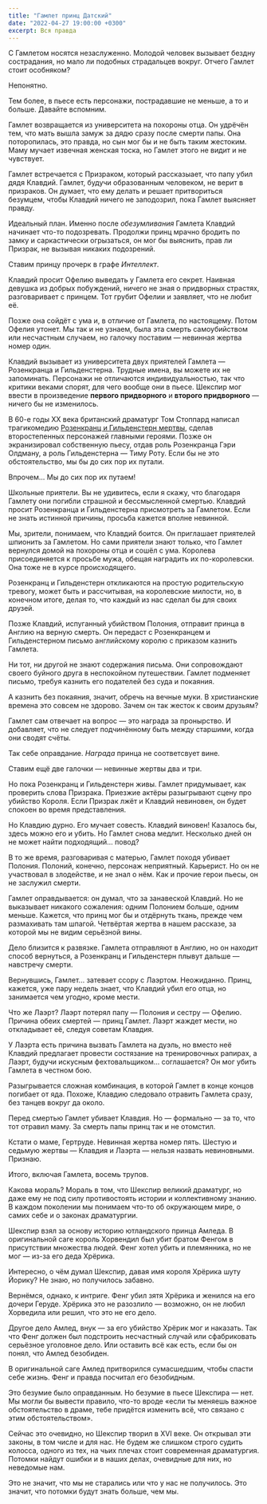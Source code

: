 ```yaml
---
title: "Гамлет принц Датский"
date: "2022-04-27 19:00:00 +0300"
excerpt: Вся правда
---
```


С Гамлетом носятся незаслуженно. Молодой человек вызывает бездну сострадания, но мало ли подобных страдальцев вокруг. Отчего Гамлет стоит особняком?

Непонятно.

Тем более, в пьесе есть персонажи, пострадавшие не меньше, а то и больше. Давайте вспомним.

Гамлет возвращается из университета на похороны отца. Он удрёчён тем, что мать вышла замуж за дядю сразу после смерти папы. Она поторопилась, это правда, но сын мог бы и не быть таким жестоким. Маму мучает извечная женская тоска, но Гамлет этого не видит и не чувствует.

Гамлет встречается с Призраком, который рассказыает, что папу убил дядя Клавдий. Гамлет, будучи образованным человеком, не верит в призраков. Он думает, что ему делать и решает притвориться безумцем, чтобы Клавдий ничего не заподозрил, пока Гамлет выясняет правду.

Идеальный план. Именно после *обезумливания* Гамлета Клавдий начинает что-то подозревать. Продолжи принц мрачно бродить по замку и саркастически огрызаться, он мог бы выяснить, прав ли Призрак, не вызывая никаких подозрений.

Ставим принцу прочерк в графе *Интеллект*.

Клавдий просит Офелию выведать у Гамлета его секрет. Наивная девушка из добрых побуждений, ничего не зная о придворных страстях, разговаривает с принцем. Тот грубит Офелии и заявляет, что не любит её.

Позже она сойдёт с ума и, в отличие от Гамлета, по настоящему. Потом Офелия утонет. Мы так и не узнаем, была эта смерть самоубийством или несчастным случаем, но галочку поставим — невинная жертва номер один.

Клавдий вызывает из университета двух приятелей Гамлета — Розенкранца и Гильденстерна. Трудные имена, вы можете их не запоминать. Персонажи не отличаются индивидуальностью, так что критики веками спорят, для чего вообще они в пьесе. Шекспир мог ввести в произведение **первого придворного** и **второго придворного** — ничего бы не изменилось.

В 60-е годы XX века британский драматург Том Стоппард написал трагикомедию [Розенкранц и Гильденстерн мертвы](/2019/06/26/rosencrantz-and-guildenstern-are-live/), сделав второстепенных персонажей главными героями. Позже он экранизировал собственную пьесу, отдав роль Розенкранца Гэри Олдману, а роль Гильденстерна — Тиму Роту. Если бы не это обстоятельство, мы бы до сих пор их путали.

Впрочем... Мы до сих пор их путаем!

Школьные приятели. Вы не удивитесь, если я скажу, что благодаря Гамлету они погибли страшной и бессмысленной смертью. Клавдий просит Розенкранца и Гильденстерна присмотреть за Гамлетом. Если не знать истинной причины, просьба кажется вполне невинной.

Мы, зрители, понимаем, что Клавдий боится. Он приглашает приятелей шпионить за Гамлетом. Но сами приятели знают только, что Гамлет вернулся домой на похороны отца и сошёл с ума. Королева присоединяется к просьбе мужа, обещая наградить их по-королевски. Она тоже не в курсе происходящего.

Розенкранц и Гильденстерн откликаются на простую родительскую тревогу, может быть и рассчитывая, на королевские милости, но, в конечном итоге, делая то, что каждый из нас сделал бы для своих друзей.

Позже Клавдий, испуганный убийством Полония, отправит принца в Англию на верную смерть. Он передаст с Розенкранцем и Гильденстерном письмо английскому королю с приказом казнить Гамлета.

Ни тот, ни другой не знают содержания письма. Они сопровождают своего буйного друга в неспокойном путешествии. Гамлет подменяет письмо, требуя казнить его подателей без суда и покаяния.

А казнить без покаяния, значит, обречь на вечные муки. В христианские времена это совсем не здорово. Зачем он так жесток к своим друзьям?

Гамлет сам отвечает на вопрос — это награда за пронырство. И добавляет, что не следует подчинённому быть между старшими, когда они сводят счёты.

Так себе оправдание. *Награда* принца не соответсвует вине.

Ставим ещё две галочки — невинные жертвы два и три.

Но пока Розенкранц и Гильденстерн живы. Гамлет придумывает, как проверить слова Призрака. Приезжие актёры разыгрывают сцену про убийство Короля. Если Призрак лжёт и Клавдий невиновен, он будет спокоен во время представления.

Но Клавдию дурно. Его мучает совесть. Клавдий виновен! Казалось бы, здесь можно его и убить. Но Гамлет снова медлит. Несколько дней он не может найти подходящий... повод?

В то же время, разговаривая с матерью, Гамлет походя убивает Полония. Полоний, конечно, персонаж неприятный. Карьерист. Но он не участвовал в злодействе, и не знал о нём. Как и прочие герои пьесы, он не заслужил смерти.

Гамлет оправдывается: он думал, что за занавеской Клавдий. Но не выказывает никакого сожаления: одним Полонием больше, одним меньше. Кажется, что принц мог бы и отдёрнуть ткань, прежде чем размахивать там шпагой. Четвёртая жертва в нашем рассказе, за которой мы не видим серьёзной вины.

Дело близится к развязке. Гамлета отправляют в Англию, но он находит способ вернуться, а Розенкранц и Гильденстерн плывут дальше — навстречу смерти.

Вернувшись, Гамлет... затевает ссору с Лаэртом. Неожиданно. Принц, кажется, уже пару недель знает, что Клавдий убил его отца, но занимается чем угодно, кроме мести.

Что же Лаэрт? Лаэрт потерял папу — Полония и сестру — Офелию. Причина обеих смертей — принц Гамлет. Лаэрт жаждет мести, но откладывает её, следуя советам Клавдия.

У Лаэрта есть причина вызвать Гамлета на дуэль, но вместо неё Клавдий предлагает провести состязание на тренировочных рапирах, а Лаэрт, будучи искусным фехтовальщиком... соглашается? Он мог убить Гамлета в честном бою.

Разыгрывается сложная комбинация, в которой Гамлет в конце концов погибает от яда. Похоже, Клавдию следовало отравить Гамлета сразу, без танцев вокруг да около.

Перед смертью Гамлет убивает Клавдия. Но — формально — за то, что тот отравил маму. За смерть папы принц так и не отомстил.

Кстати о маме, Гертруде. Невинная жертва номер пять. Шестую и седьмую жертвы — Клавдия и Лаэрта — нельзя назвать невиновными. Признаю.

Итого, включая Гамлета, восемь трупов.

Какова мораль? Мораль в том, что Шекспир великий драматург, но даже ему не под силу противостоять истории и коллективному знанию. В каждом поколении мы понимаем что-то об окружающем мире, о самих себе и о законах драматургии.

Шекспир взял за основу историю ютландского принца Амледа. В оригинальной саге король Хорвендил был убит братом Фенгом в присутствии множества людей. Фенг хотел убить и племянника, но не мог — из-за его деда Хрёрика.

Интересно, о чём думал Шекспир, давая имя короля Хрёрика шуту Йорику? Не знаю, но получилось забавно.

Вернёмся, однако, к интриге. Фенг убил зятя Хрёрика и женился на его дочери Геруде. Хрёрика это не разозлило — возможно, он не любил Хорведила или решил, что это не его дело.

Другое дело Амлед, внук — за его убийство Хрёрик мог и наказать. Так что Фенг должен был подстроить несчастный случай или сфабриковать серьёзное уголовное дело. Или оставить всё как есть, если бы он понял, что Амлед безобиден.

В оригинальной саге Амлед притворился сумасшедшим, чтобы спасти себе жизнь. Фенг и правда посчитал его безобидным.

Это безумие было оправданным. Но безумие в пьесе Шекспира — нет. Мы могли бы вывести правило, что-то вроде «если ты меняешь важное обстоятельство в драме, тебе придётся изменить всё, что связано с этим обстоятельством».

Сейчас это очевидно, но Шекспир творил в XVI веке. Он открывал эти законы, в том числе и для нас. Не будем же слишком строго судить колосса, одного из тех, на чьих плечах стоит современная драматургия. Потомки найдут ошибки и в наших делах, очевидные для них, но неведомые нам.

Это не значит, что мы не старались или что у нас не получилось. Это значит, что потомки будут знать больше, чем мы.